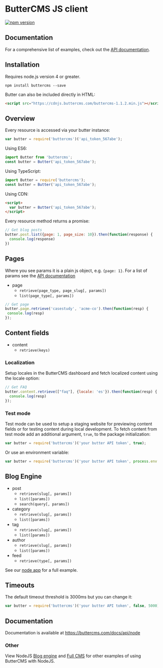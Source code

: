 # ButterCMS JS client

[![npm version](https://img.shields.io/npm/v/buttercms.svg)](https://www.npmjs.org/package/buttercms)

## Documentation

For a comprehensive list of examples, check out the [API documentation](https://buttercms.com/docs/api/).

## Installation

Requires node.js version 4 or greater.

```
npm install buttercms --save
```

Butter can also be included directly in HTML:

```html
<script src="https://cdnjs.buttercms.com/buttercms-1.1.2.min.js"></script>
```

## Overview

Every resource is accessed via your butter instance:

```js
var butter = require('buttercms')('api_token_567abe');
```

Using ES6:

```js
import Butter from 'buttercms';
const butter = Butter('api_token_567abe');
```

Using TypeScript:

```js
import Butter = require('buttercms');
const butter = Butter('api_token_567abe');
```

Using CDN:

```html
<script>
  var butter = Butter('api_token_567abe');
</script>
```

Every resource method returns a promise:

```js
// Get blog posts
butter.post.list({page: 1, page_size: 10}).then(function(response) {
  console.log(response)
})
```

## Pages

Where you see params it is a plain js object, e.g. `{page: 1}`. For a list of params see the [API documentation](https://buttercms.com/docs/api/)

* page
  * `retrieve(page_type, page_slug[, params])`
  * `list(page_type[, params])`
  
 ```js
// Get page
butter.page.retrieve('casestudy', 'acme-co').then(function(resp) {
  console.log(resp)
});
```

## Content fields

* content
  * `retrieve(keys)`

### Localization

Setup locales in the ButterCMS dashboard and fetch localized content using the locale option:

```js
// Get FAQ
butter.content.retrieve(["faq"], {locale: 'es'}).then(function(resp) {
  console.log(resp)
});
```

### Test mode

Test mode can be used to setup a staging website for previewing content fields or for testing content during local development. To fetch content from test mode add an additional argument, `true`, to the package initialization:

```js
var butter = require('buttercms')('your butter API token', true);
```

Or use an environment variable:

```js
var butter = require('buttercms')('your butter API token', process.env.BUTTER_TEST_MODE);
```

## Blog Engine

* post
  * `retrieve(slug[, params])`
  * `list([params])`
  * `search(query[, params])`
* category
  * `retrieve(slug[, params])`
  * `list([params])`
* tag
  * `retrieve(slug[, params])`
  * `list([params])`
* author
  * `retrieve(slug[, params])`
  * `list([params])`
* feed
  * `retrieve(type[, params])`
  
See our [node app](https://github.com/buttercms/nodejs-cms-express-blog) for a full example.


## Timeouts

The default timeout threshold is 3000ms but you can change it:

```js
var butter = require('buttercms')('your butter API token', false, 5000);
```

## Documentation

Documentation is available at https://buttercms.com/docs/api/node

### Other

View NodeJS [Blog engine](https://buttercms.com/nodejs-blog-engine/) and [Full CMS](https://buttercms.com/nodejs-cms/) for other examples of using ButterCMS with NodeJS.
